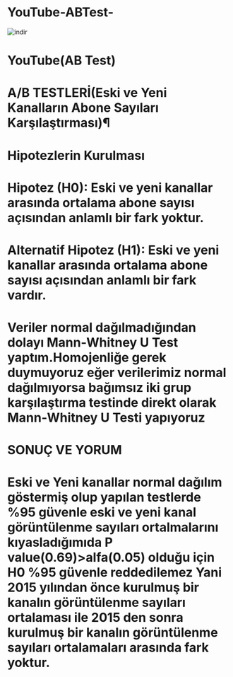 
# YouTube-ABTest-
![indir](https://github.com/user-attachments/assets/7beb05cb-02ea-4f6a-8309-689d9c5c09de)


# YouTube(AB Test)
# A/B TESTLERİ(Eski ve Yeni Kanalların Abone Sayıları Karşılaştırması)¶
# Hipotezlerin Kurulması

# Hipotez (H0): Eski ve yeni kanallar arasında ortalama abone sayısı açısından anlamlı bir fark yoktur.

# Alternatif Hipotez (H1): Eski ve yeni kanallar arasında ortalama abone sayısı açısından anlamlı bir fark vardır.
# Veriler normal dağılmadığından dolayı Mann-Whitney U Test yaptım.Homojenliğe gerek duymuyoruz eğer verilerimiz normal dağılmıyorsa bağımsız iki grup karşılaştırma testinde direkt olarak Mann-Whitney U Testi yapıyoruz

# SONUÇ VE YORUM
# Eski ve Yeni kanallar normal dağılım göstermiş olup yapılan testlerde %95 güvenle eski ve yeni kanal görüntülenme sayıları ortalmalarını kıyasladığımıda P value(0.69)>alfa(0.05) olduğu için H0 %95 güvenle reddedilemez Yani 2015 yılından önce kurulmuş bir kanalın görüntülenme sayıları ortalaması ile 2015 den sonra kurulmuş bir kanalın görüntülenme sayıları ortalamaları arasında fark yoktur.

